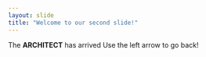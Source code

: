 ```yaml
---
layout: slide
title: "Welcome to our second slide!"
---
```

The **ARCHITECT** has arrived
Use the left arrow to go back!
